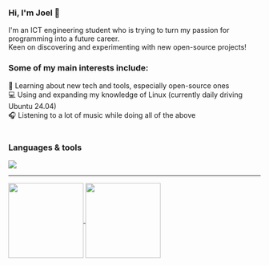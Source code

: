 ### Hi, I'm Joel 👋
I'm an ICT engineering student who is trying to turn my passion for programming into a future career.</br>
Keen on discovering and experimenting with new open-source projects!</br>

### Some of my main interests include:
🧐 Learning about new tech and tools, especially open-source ones</br>
💻 Using and expanding my knowledge of Linux (currently daily driving Ubuntu 24.04)</br>
🎧 Listening to a lot of music while doing all of the above</br>
</br>

### Languages & tools
<a href="https://github.com/jokkeez">
  <img src="https://skillicons.dev/icons?i=cs,dotnet,visualstudio,vscode,unity,c,arduino,python,azure,linux,git,js,nodejs,svelte,html" />
</a>

<hr>

<a href="https://github.com/jokkeez">
  <img align="center" height="150rem" src="https://github-readme-stats.vercel.app/api/top-langs/?username=jokkeez&layout=compact&theme=transparent"/>
</a>
<a href="https://github.com/jokkeez">
  <img align="center" height="150rem" src="https://github-readme-stats.vercel.app/api?username=jokkeez&show_icons=true&rank_icon=github&theme=transparent"/>
</a>

